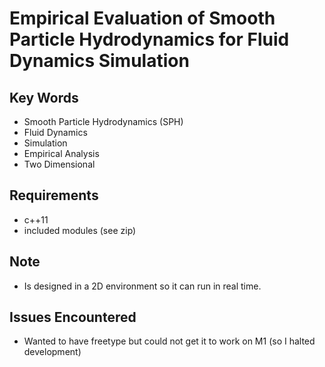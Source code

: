 # Empirical Evaluation of Smooth Particle Hydrodynamics for Fluid Dynamics Simulation

## Key Words

- Smooth Particle Hydrodynamics (SPH)
- Fluid Dynamics
- Simulation
- Empirical Analysis
- Two Dimensional

## Requirements

- c++11
- included modules (see zip)

## Note

- Is designed in a 2D environment so it can run in real time.

## Issues Encountered

- Wanted to have freetype but could not get it to work on M1 (so I halted development)
